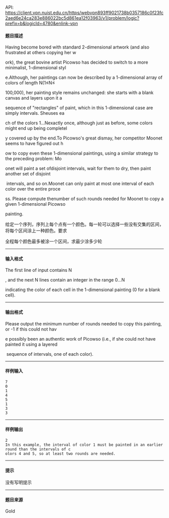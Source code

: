 API: https://client.vpn.nuist.edu.cn/https/webvpn893ff9021738b0357186c0f23fc2aed6e24ca283e886022bc5d861ea12f03963/v1/problem/logic?prefix=b&logicId=4780&enlink-vpn

#### 题目描述

Having become bored with standard 2-dimensional artwork (and also frustrated at others copying her w

ork), the great bovine artist Picowso has decided to switch to a more minimalist, 1-dimensional styl

e.Although, her paintings can now be described by a 1-dimensional array of colors of length N(1≤N≤

100,000), her painting style remains unchanged: she starts with a blank canvas and layers upon it a 

sequence of "rectangles" of paint, which in this 1-dimensional case are simply intervals. Sheuses ea

ch of the colors 1…Nexactly once, although just as before, some colors might end up being completel

y covered up by the end.To Picowso's great dismay, her competitor Moonet seems to have figured out h

ow to copy even these 1-dimensional paintings, using a similar strategy to the preceding problem: Mo

onet will paint a set ofdisjoint intervals, wait for them to dry, then paint another set of disjoint

 intervals, and so on.Moonet can only paint at most one interval of each color over the entire proce

ss. Please compute thenumber of such rounds needed for Moonet to copy a given 1-dimensional Picowso 

painting.

给定一个序列，序列上每个点有一个颜色。每一轮可以选择一些没有交集的区间，将每个区间涂上一种颜色。要求

全程每个颜色最多被涂一个区间，求最少涂多少轮

---

#### 输入格式

The first line of input contains N

, and the next N lines contain an integer in the range 0…N

indicating the color of each cell in the 1-dimensional painting (0 for a blank cell).

---

#### 输出格式

Please output the minimum number of rounds needed to copy this painting, or -1 if this could not hav

e possibly been an authentic work of Picowso (i.e., if she could not have painted it using a layered

 sequence of intervals, one of each color).

---

#### 样例输入
```
7
0
1
4
5
1
3
3
```

---

#### 样例输出
```
2
In this example, the interval of color 1 must be painted in an earlier round than the intervals of c
olors 4 and 5, so at least two rounds are needed.
```

---

#### 提示

没有写明提示

---

#### 题目来源

Gold